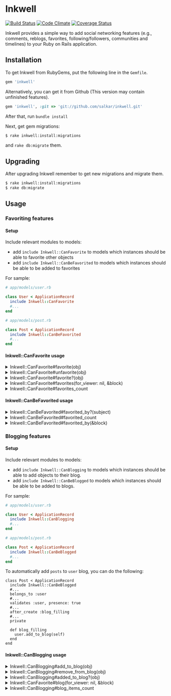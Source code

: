 # Inkwell
[![Build Status](https://api.travis-ci.org/salkar/inkwell.svg?branch=master)](https://travis-ci.org/salkar/inkwell)
[![Code Climate](https://codeclimate.com/github/salkar/inkwell/badges/gpa.svg)](https://codeclimate.com/github/salkar/inkwell)
[![Coverage Status](https://coveralls.io/repos/github/salkar/inkwell/badge.svg?branch=master)](https://coveralls.io/github/salkar/inkwell?branch=master)

Inkwell provides a simple way to add social networking features
(e.g., comments, reblogs, favorites, following/followers, communities
and timelines) to your Ruby on Rails application.

## Installation

To get Inkwell from RubyGems, put the following line in the `Gemfile`.

```ruby
gem 'inkwell'
```

Alternatively, you can get it from Github (This version may contain unfinished features).

```ruby
gem 'inkwell', :git => 'git://github.com/salkar/inkwell.git'
```

After that, run `bundle install`

Next, get gem migrations:

```bash
$ rake inkwell:install:migrations
```

and `rake db:migrate` them.

## Upgrading

After upgrading Inkwell remember to get new migrations and migrate them.

```bash
$ rake inkwell:install:migrations
$ rake db:migrate
```

## Usage

### Favoriting features

#### Setup

Include relevant modules to models:
* add `include Inkwell::CanFavorite` to models which instances should
be able to favorite other objects
* add `include Inkwell::CanBeFavorited` to models which instances should
be able to be added to favorites

For sample:

```ruby
# app/models/user.rb

class User < ApplicationRecord
  include Inkwell::CanFavorite
  #...
end

# app/models/post.rb

class Post < ApplicationRecord
  include Inkwell::CanBeFavorited
  #...
end
```

#### Inkwell::CanFavorite usage
<details>
  <summary>Inkwell::CanFavorite#favorite(obj)</summary>
  <p></p>

  ```ruby
  user.favorite(post)
  ```

  After that `post` will appear in the `user.favorites`. Also if `user`
  sees `post` in someone else's timelines (or blog, favorites, etc.),
  `post` will have `favorited_in_timeline` attribute with `true` value.
</details>

<details>
  <summary>Inkwell::CanFavorite#unfavorite(obj)</summary>
  <p></p>

  ```ruby
  user.unfavorite(post)
  ```

  Rolls back `favorite` effects.
</details>

<details>
  <summary>Inkwell::CanFavorite#favorite?(obj)</summary>
  <p></p>

```ruby
user.favorite?(post)
#=> false
user.favorite(post)
#=> true
user.favorite?(post)
#=> true
```

Check that `post` is added to favorites by `user`.

*Notice: if `obj` passed to `favorite`, `unfavorite` or `favorite?` does not
include `Inkwell::CanBeFavorited` `Inkwell::Errors::NotFavoritable` will
be raised*
</details>

<details>
  <summary>Inkwell::CanFavorite#favorites(for_viewer: nil, &block)</summary>
  <p></p>

  Return array of instances favorited by object.

  ```ruby
  user.favorites
  #=> [#<Post>, #<Comment>, ...]
  ```

  If `favorites` used without block, all favorited objects will be
  returned (without pagination, ordering, etc). In this case `Array` is
  returned not `Relation`!

  For perform operations on relation block should be used:

  ```ruby
  # Gemfile
  gem 'kaminari'

  # code

  user.favorites do |relation|
    relation.page(1).order('created_at DESC')
  end
  #=> [#<Post>, #<Comment>, ...]
  ```

  *Notice: `relation` is relation of Inkwell::Favorite instances (internal
  Inkwell model)*

  *Notice: realization with block looks complicated, but it helps with
  solve troubles with many-to-many relations through other polymorphic
  relations on both sides.*

  If there is necessary to get each result's object with flags for another
  `user` (`favorited_in_timeline`, `reblogged_in_timeline`, etc.),
  `for_viewer` should be passed:

  ```ruby
  user.favorite(post)
  user.favorite(other_post)
  other_user.favorite(other_post)
  result = user.favorites(for_viewer: other_user)
  result.detect{|item| item == post}.favorited_in_timeline
  #=> false
  result.detect{|item| item == other_post}.favorited_in_timeline
  #=> true
  ```
</details>

<details>
  <summary>Inkwell::CanFavorite#favorites_count</summary>
  <p></p>

  ```ruby
  post.favorited_by.each do |obj|
    obj.favorites_count
  end
  ```

  Use `favorites_count` (instead of `obj.favorites.count` or
  `obj.inkwell_favorited.count` for sample) for prevent `n+1` because
  `favorites_count` get counter from inkwell cache included in `favorited_by`
  by default.
</details>

#### Inkwell::CanBeFavorited usage

<details>
  <summary>Inkwell::CanBeFavorited#favorited_by?(subject)</summary>
  <p></p>

  ```ruby
  post.favorited_by?(user)
  #=> false
  user.favorite(post)
  #=> true
  post.favorited_by?(user)
  #=> true
  ```

  Check that `post` is added to favorites by `user`.

  *Notice: if `subject` does not include `Inkwell::CanFavorite`
  `Inkwell::Errors::CannotFavorite` will be raised*
</details>

<details>
  <summary>Inkwell::CanBeFavorited#favorited_count</summary>
  <p></p>

```ruby
user.favorites.each do |obj|
  obj.favorited_count
end
```

Use `favorited_count` (instead of `obj.favorited_by.count` or
`obj.inkwell_favorited.count` for sample) for prevent `n+1` because
`favorites_count` get counter from inkwell cache included in `favorites`
by default.
</details>

<details>
  <summary>Inkwell::CanBeFavorited#favorited_by(&block)</summary>
  <p></p>

  Return array of instances who favorite this object.

  ```ruby
  post.favorited_by
  #=> [#<User>, #<Community>, ...] # Array, NOT Relation
  ```

  ```ruby
  # Gemfile
  gem 'kaminari'

  # code

  user.favorited_by do |relation|
    # relation - Inkwell::Favorite relation
    relation.page(1).order('created_at DESC')
  end
  #=> [#<User>, #<Community>, ...] # Array, NOT Relation
  ```

  *Notice: for more details see
  [Inkwell::CanFavorite#favorites](#inkwellcanfavoritefavoritesfor_viewer-nil-block)
  . It works the same way.*
</details>

### Blogging features

#### Setup

Include relevant modules to models:
* add `include Inkwell::CanBlogging` to models which instances should
be able to add objects to their blog.
* add `include Inkwell::CanBeBlogged` to models which instances should
be able to be added to blogs.

For sample:

```ruby
# app/models/user.rb

class User < ApplicationRecord
  include Inkwell::CanBlogging
  #...
end

# app/models/post.rb

class Post < ApplicationRecord
  include Inkwell::CanBeBlogged
  #...
end
```

To automatically add `posts` to `user` blog, you can do the following:

```
class Post < ApplicationRecord
  include Inkwell::CanBeBlogged
  #...
  belongs_to :user
  #...
  validates :user, presence: true
  #...
  after_create :blog_filling
  #...
  private

  def blog_filling
    user.add_to_blog(self)
  end
end
```

#### Inkwell::CanBlogging usage

<details>
  <summary>Inkwell::CanBlogging#add_to_blog(obj)</summary>
  <p></p>

  ```ruby
  user.add_to_blog(post)
  ```

  After that `post` will appear in the `user.blog`.
</details>

<details>
  <summary>Inkwell::CanBlogging#remove_from_blog(obj)</summary>
  <p></p>

  ```ruby
  user.remove_from_blog(post)
  ```

  Rolls back `add_to_blog` effects.
</details>

<details>
  <summary>Inkwell::CanBlogging#added_to_blog?(obj)</summary>
  <p></p>

  ```ruby
  user.added_to_blog?(post)
  #=> false
  user.add_to_blog(post)
  #=> true
  user.added_to_blog?(post)
  #=> true
  ```

  Check that `post` is added to `user's` blog.

  *Notice: if `obj` passed to `add_to_blog`, `remove_from_blog` or
  `added_to_blog?` does not include `Inkwell::CanBeBlogged`
  `Inkwell::Errors::NotBloggable` will be raised*
</details>

<details>
  <summary>Inkwell::CanFavorite#blog(for_viewer: nil, &block)</summary>
  <p></p>

  Return array of instances blogged and reblogged by object.

  ```ruby
  user.blogs
  #=> [#<Post>, #<Comment>, ...] # array NOT relation
  ```

  ```ruby
  # Gemfile
  gem 'kaminari'

  # code

  user.blogs do |relation|
    # relation - Inkwell::BlogItem relation
    relation.page(1).order('created_at DESC')
  end
  #=> [#<Post>, #<Comment>, ...]
  ```

  If there is necessary to get each result's object with flags for another
  `user` (`reblogged_in_timeline`, `favorited_in_timeline`, etc.),
  `for_viewer` should be passed:

  ```ruby
  user.add_to_blog(post)
  user.add_to_blog(other_post)
  other_user.reblog(other_post)
  result = user.blog(for_viewer: other_user)
  result.detect{|item| item == post}.reblogged_in_timeline
  #=> false
  result.detect{|item| item == other_post}.reblogged_in_timeline
  #=> true
  ```

  *Notice: for more details see
  [Inkwell::CanFavorite#favorites](#inkwellcanfavoritefavoritesfor_viewer-nil-block)
  . It works the same way.*
</details>

<details>
  <summary>Inkwell::CanBlogging#blog_items_count</summary>
  <p></p>

  Return added to blog objects count (including reblogs).

  ```ruby
  user.blog_items_count
  ```

  Use `blog_items_count` instead of `obj.blog_items.count` or
  `obj.inkwell_blog_items.count` for sample for prevent `n+1`.
</details>
